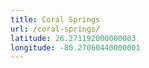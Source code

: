 ```yaml
---
title: Coral Springs
url: /coral-springs/
latitude: 26.271192000000003
longitude: -80.27060440000001
---
```

